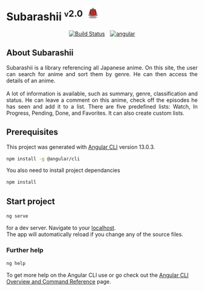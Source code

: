 
# Subarashii <sup><small>v</small>2.0</sup> <img src="src/assets/img/logo-simple.png" alt="logo" width="40">

<p align="center">
    <a href="#"><img src="https://travis-ci.org/laravel/framework.svg" alt="Build Status"></a>
    <a style="margin-left: 10px" href="https://angular.io/"><img src="https://angular.io/assets/images/logos/angular/logo-nav@2x.png" height="20" alt="angular"></a>
</p>

## About Subarashii

<p style="text-align: justify">
    Subarashii is a library referencing all Japanese anime. On this site,
    the user can search for anime and sort them by genre. He can then access 
    the details of an anime. 
    <br><br>
    A lot of information is available, such as summary, 
    genre, classification and status. He can leave a comment on this anime, check 
    off the episodes he has seen and add it to a list. There are five predefined 
    lists: Watch, In Progress, Pending, Done, and Favorites. It can also create
    custom lists.
</p>

## Prerequisites

This project was generated with [Angular CLI](https://github.com/angular/angular-cli) version 13.0.3.

```bash
npm install -g @angular/cli
```

You also need to install project dependancies
```bash
npm install
```

## Start project

```bash
ng serve
```
for a dev server. Navigate to your [localhost](http://localhost:4200/). 
<br>
The app will automatically reload if you change
any of the source files.

### Further help
 
```bash
ng help
```
To get more help on the Angular CLI use or go check out
the [Angular CLI Overview and Command Reference](https://angular.io/cli) page.
